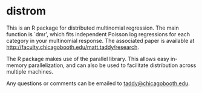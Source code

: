 # distrom 

This is an R package for distributed multinomial regression.  The main function is `dmr', which fits independent Poisson log regressions for each category in your multinomial response.  The associated paper is available at <http://faculty.chicagobooth.edu/matt.taddy/research>. 

The R package makes use of the 
    parallel
library.  This allows easy in-memory parallelization, and can also be used to facilitate distribution across multiple machines.

Any questions or comments can be emailed to <taddy@chicagobooth.edu>.

